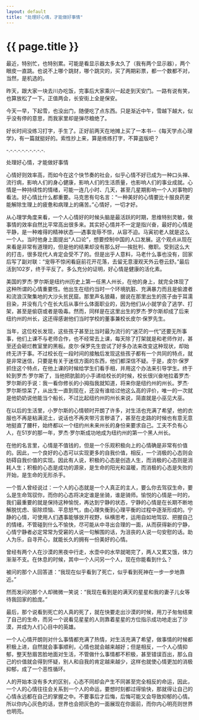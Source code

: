 ```yaml
---
layout: default
title: "处理好心情，才能做好事情"
---
```


# {{ page.title }}

最近，特别忙，也特别累。可能是看显示器太多太久了（我有两个显示器），两个眼皮一直跳。也说不上哪个跳财，哪个跳灾的，买了两期彩票，都一个数都不对，当然，是机选的。

昨天，跟大家一块去川办吃饭，完事后大家乘兴一起走到天安门。一路有说有笑，也算放松了一下。正值两会，长安街上全是保安。

今天一早，下起雪，也没出门，随便吃了点东西。只是渐近中午，雪越下越大，似乎没有停的意思，而我家里却是弹尽粮绝了。

好长时间没练习打字，手生了。正好前两天在地摊上买了一本书--《每天学点心理学》，有一篇就挺好的。索性抄上来，算是练练打字，不算盗版吧？

-.-.-.-.-.-.-.-.-.-.

处理好心情，才能做好事情

心情好则效率高，而如今在这个快节奏的社会，似乎心情不好已成为一种口头禅、流行病，影响人们的身心健康，影响人们的生活质量，也影响人们的事业成就。心情是一种持续性的情绪，可能一连几小时、几天，甚至几星期影响一个人对事物的看法。好心情比什么都重要。马克思有句名言：“一种美好的心情要比十服良药更能解除生理上的疲惫和病理上的痛苦。”心情好，一切才好。

从心理学角度来看，一个人心情好的时候头脑是最活跃的时期，思维特别灵敏，做事情的效率自然比平常高出很多来。其实好心情并不一定是指兴奋，最好的心情是平静，是一种难得的精神状态──遇事宠辱不惊，从容不迫。马寅初老人就是这么一个人。当时他身上面提出“人口论”，想要控制中国的人口发展。这个观点从现在来看是非常有道理的，但是他的结果却没有那么好──挨批判、撤职。受到这么大的打击，很多现代人肯定会受不了的。但是出乎人意料，马老什么事也没有，回家后写了副对联：“宠辱不惊闲看庭前花开花落，去留无意漫观天外云卷云舒。”最后活到102岁，终于平反了。多么充分的证明，好心情是健康的活化素。

美国的罗杰·罗尔斯是纽约州历史上第一任黑人州长，在他的身上，就完全体现了这种所谓的心情重要性。他出生在纽约当时一个环境肮脏、充满暴力而且是偷渡者和流浪汉聚集地的大沙头贫民窟。那里声名狼藉，据说在那里出生的孩子由于耳濡目染，并没有几个在长大后从事什么体面职业的，因为他们从小就学会了逃学、打架，甚至是偷窃或者是吸毒。然而，同样是在这里出生的罗杰·罗尔斯却成了后来纽约州的州长，这还得感谢他们当时学校的董事兼校长皮尔·保罗先生。

当年，这位校长发现，这些孩子甚至比当时最为流行的“迷茫的一代”还要无所事事，他们上课不与老师合作，也不经常去上课，每天除了打架就是和老师作对，甚至还会砸烂教室里的黑板。皮尔·保罗先生尝试了好多办法来改变这种现状，却始终无济于事。不过校长在一段时间的接触后发现这些孩子都有一个共同的特点，就是非常迷信，只要是有关于迷信方面的东西，他们都深信不疑。于是，皮尔·保罗抓住这个特点，在他上课的时候给学生们看手相，并用这个办法来引导学生。终于轮到罗杰·罗尔斯了，当他把肮脏的小手递给校长的时候，校长很兴奋地拉着罗杰·罗尔斯的手说：我一看你修长的小拇指我就知道，将来你是纽约州的州长。罗杰·罗尔斯惊呆了，从出生一直到现在，还没有谁给过他这么高的评价，唯一的一次就是他奶奶说他能当个船长，不过比起纽约州的州长来说，简直就是小巫见大巫。

在以后的生活里，小罗尔斯的心情顿时开朗了许多，对生活也充满了希望，他的衣服也不再是粘满泥土，说话也不再夹带污言秽语了，甚至在走路的时候也有意无意地挺直了腰杆，始终都以一个纽约州未来州长的身份来要求自己。工夫不负有心人，在51岁的那一年，罗杰·罗尔斯成功地成为纽约州的第一个黑人州长。

在他的名言里，心情是不值钱的，但是一个乐观积极向上的心情确是非常有价值的。因此，一个良好的心态可以实现更多的自我价值，相反，一个消极的心态则会妨碍自我价值的实现。因此有人说，积极的心态是创造人生，而消极的心态则是消耗人生；积极的心态是成功的源泉，是生命的阳光和温暖，而消极的心态是失败的开始，是生命的无形杀手。

一个哲人曾经说过：一个人的心态就是一个人真正的主人，要么你去驾驭生命，要么是生命驾驭你，而你的心态将决定谁是坐骑，谁是骑师。愉悦的心情是一时的，我们最重要的就是保持这种愉悦，再达到宁静的状态，宁静的心情是在长期不断地解脱忧虑、驱除烦恼、平息怒气，由心理失衡到心理平衡的过程中逐渐形成的。宁静的心情，可使用人们遇事能够放开视野，纵横思考，运用自如地驾驭、把握自己的情绪，不管碰到什么不愉快，尽可能从中寻出合理的一面，从而获得新的宁静，心情宁静者必定常常为受窘的人说一句解围的话，为沮丧的人说一句安慰的话。助人为乐，自寻开心，就能长久的拥有一份美好的心情。

曾经有两个人在沙漠的黑夜中行走，水壶中的水早就喝完了，两人又累又饿，体力渐渐不支。在休息的时候，其中一个人问另一个人，现在你能看到什么？

被问的那个人回答道：“我现在似乎看到了死亡，似乎看到死神在一步一步地靠近。”

然而发问的那个人却微微一笑说：“我现在看到是的满天的星星和我的妻子儿女等待我回家的脸庞。”

最后，那个说看到死亡的人真的死了，就在快要走出沙漠的时候，用刀子匆匆结束了自己的生命，而另一个说看见星星的人则靠着星星的方位指示成功地走出了沙漠，并成为人们心目中的英雄。

一个人心情开朗则对什么事情都充满了热情，对生活充满了希望，做事情的时候都积极上进，自然就会事事顺利，心情也就会越来越好；但是相反，一个人心情抑郁，整天愁眉苦脸地面对生活，不管做什么事情都不积极，甚至错误百出，那么自己的价值就会得到怀疑，别人和自我的肯定越来越少，这样也就使心情更加的消极抑郁，成了一个恶性循环。

人的开始本没有多大的区别，心态不同却会产生不同甚至完全相反的命运，因此，一个人的心情往往会关系到一个人的命运，要想时刻都过得愉快，那就得让自己的心情永远都在自己的掌握之中。不要事后才后悔，后悔可能又会导致抑郁的心情。所以你内心灰色的话，世界也会把灰色的一面展现在你面前，而你内心明亮则世界也明亮。
